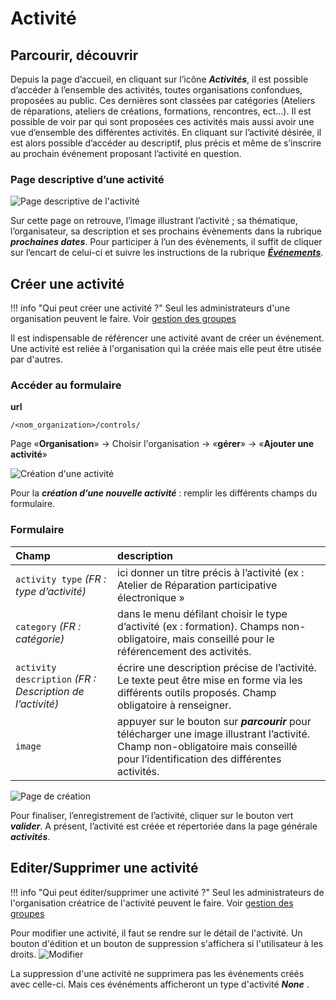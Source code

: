 # Activité 

## Parcourir, découvrir

Depuis la page d’accueil, en cliquant sur l’icône ***Activités***, il est possible d’accéder à l’ensemble des activités, toutes organisations confondues, proposées au public. 
Ces dernières sont classées par catégories (Ateliers de réparations, ateliers de créations, formations, rencontres, ect…). Il est possible de voir par qui sont proposées ces activités mais aussi avoir une vue d’ensemble des différentes activités. En cliquant sur l’activité désirée, il est alors possible d’accéder au descriptif, plus précis et même de s’inscrire au prochain événement proposant l’activité en question.

### Page descriptive d’une activité

![Page descriptive de l'activité](../assets/activity/4.png)

Sur cette page on retrouve, l’image illustrant l’activité ; sa thématique, l’organisateur, sa description et ses prochains évènements dans la rubrique ***prochaines dates***. Pour participer à l’un des évènements, il suffit de cliquer sur l’encart de celui-ci et suivre les instructions de la rubrique [***Événements***](../event/reservation.md). 


## Créer une activité


!!! info "Qui peut créer une activité ?"
    Seul les administrateurs d'une organisation peuvent le faire. Voir [gestion des groupes]("organization/groups.md")

Il est indispensable de référencer une activité avant de créer un événement. 
Une activité est reliée à l'organisation qui la créée mais elle peut être utisée par d'autres.

### Accéder au formulaire 

**url** 
```
/<nom_organization>/controls/
```

Page «**Organisation**» → Choisir l'organisation → «**gérer**» → «**Ajouter une activité**»

![Création d'une activité](../assets/activity/1.png)

Pour la ***création d’une nouvelle activité*** : remplir les différents champs du formulaire.

### Formulaire 

| Champ | description |
|:--|:--|
|  ```activity type``` *(FR : type d’activité)* | ici donner un titre précis à l’activité (ex : Atelier de Réparation participative électronique » |
| ```category``` *(FR : catégorie)* | dans le menu défilant choisir le type d’activité (ex : formation). Champs non-obligatoire, mais conseillé pour le référencement des activités. |
| ```activity description``` *(FR : Description de l’activité)* | écrire une description précise de l’activité. Le texte peut être mise en forme via les différents outils proposés. Champ obligatoire à renseigner.|
| ```image``` | appuyer sur le bouton sur ***parcourir*** pour télécharger une image illustrant l’activité. Champ non-obligatoire mais conseillé pour l’identification des différentes activités. |

![Page de création](../assets/activity/2.png)

Pour finaliser, l’enregistrement de l’activité, cliquer sur le bouton vert ***valider***.
A présent, l’activité est créée et répertoriée dans la page générale ***activités***.

## Editer/Supprimer une activité

!!! info "Qui peut éditer/supprimer une activité ?"
    Seul les administrateurs de l'organisation créatrice de l'activité peuvent le faire. Voir [gestion des groupes]("organization/groups.md")

Pour modifier une activité, il faut se rendre sur le détail de l'activité. Un bouton d'édition et un bouton de suppression s'affichera si l'utilisateur à les droits. 
![Modifier](../assets/activity/5.png#center)

La suppression d'une activité ne supprimera pas les événements créés avec celle-ci. Mais ces événéments afficheront un type d'activité ***None*** . 

